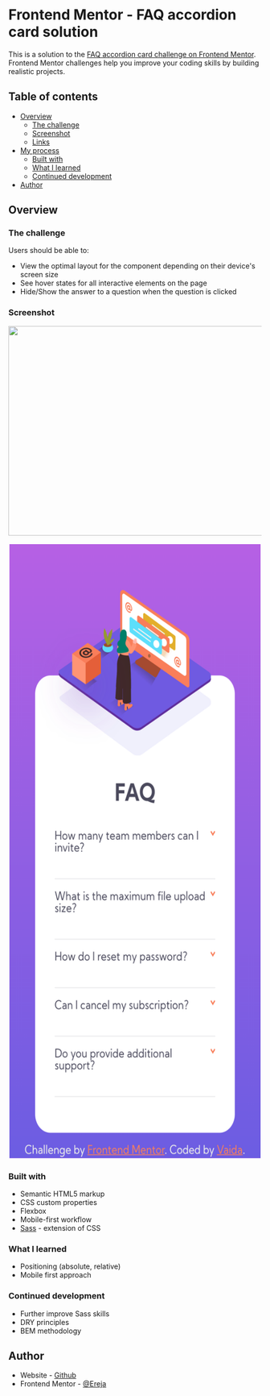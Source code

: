 # Frontend Mentor - FAQ accordion card solution

This is a solution to the [FAQ accordion card challenge on Frontend Mentor](https://www.frontendmentor.io/challenges/faq-accordion-card-XlyjD0Oam). Frontend Mentor challenges help you improve your coding skills by building realistic projects.

## Table of contents

- [Overview](#overview)
  - [The challenge](#the-challenge)
  - [Screenshot](#screenshot)
  - [Links](#links)
- [My process](#my-process)
  - [Built with](#built-with)
  - [What I learned](#what-i-learned)
  - [Continued development](#continued-development)
- [Author](#author)

## Overview

### The challenge

Users should be able to:

- View the optimal layout for the component depending on their device's screen size
- See hover states for all interactive elements on the page
- Hide/Show the answer to a question when the question is clicked

### Screenshot

<p align="center">
  <img width="800" height="416" src="./finished-project/desktop">
</p>

<p align="center">
  <img width="500" height="1219" src="./finished-project/mobile.png">
</p>

### Built with

- Semantic HTML5 markup
- CSS custom properties
- Flexbox
- Mobile-first workflow
- [Sass](https://sass-lang.com/) - extension of CSS

### What I learned

- Positioning (absolute, relative)
- Mobile first approach

### Continued development

- Further improve Sass skills
- DRY principles
- BEM methodology

## Author

- Website - [Github](https://github.com/Ereja)
- Frontend Mentor - [@Ereja](https://www.frontendmentor.io/profile/Ereja)
